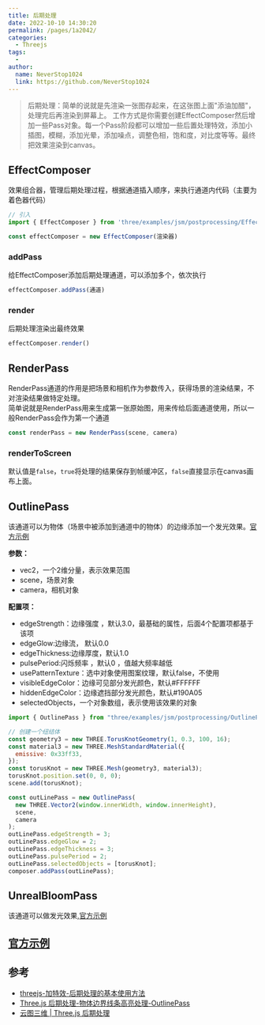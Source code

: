 ```yaml
---
title: 后期处理
date: 2022-10-10 14:30:20
permalink: /pages/1a2042/
categories:
  - Threejs
tags:
  - 
author: 
  name: NeverStop1024
  link: https://github.com/NeverStop1024
---
```

> 后期处理：简单的说就是先渲染一张图存起来，在这张图上面"添油加醋"，处理完后再渲染到屏幕上。
> 工作方式是你需要创建EffectComposer然后增加一些Pass对象。每一个Pass阶段都可以增加一些后置处理特效，添加小插图，模糊，添加光晕，添加噪点，调整色相，饱和度，对比度等等。最终把效果渲染到canvas。

## EffectComposer 
效果组合器，管理后期处理过程，根据通道插入顺序，来执行通道内代码（主要为着色器代码）
```javascript
// 引入
import { EffectComposer } from 'three/examples/jsm/postprocessing/EffectComposer.js'

const effectComposer = new EffectComposer(渲染器)
```
### addPass
给EffectComposer添加后期处理通道，可以添加多个，依次执行
```javascript
effectComposer.addPass(通道)
```
### render
后期处理渲染出最终效果
```javascript
effectComposer.render()
```
## RenderPass
RenderPass通道的作用是把场景和相机作为参数传入，获得场景的渲染结果，不对渲染结果做特定处理。  
简单说就是RenderPass用来生成第一张原始图，用来传给后面通道使用，所以一般RenderPass会作为第一个通道
```javascript
const renderPass = new RenderPass(scene, camera)
```
### renderToScreen
默认值是`false`，`true`将处理的结果保存到帧缓冲区，`false`直接显示在canvas画布上面。

## OutlinePass
该通道可以为物体（场景中被添加到通道中的物体）的边缘添加一个发光效果。[官方示例](https://threejs.org/examples/#webgl_postprocessing_outline)  

**参数：**
* vec2，一个2维分量，表示效果范围
* scene，场景对象
* camera，相机对象

**配置项：**
* edgeStrength：边缘强度 ，默认3.0，最基础的属性，后面4个配置项都基于该项
* edgeGlow:边缘流， 默认0.0
* edgeThickness:边缘厚度，默认1.0
* pulsePeriod:闪烁频率 ，默认0 ，值越大频率越低
* usePatternTexture：选中对象使用图案纹理，默认false，不使用
* visibleEdgeColor：边缘可见部分发光颜色，默认#FFFFFF
* hiddenEdgeColor：边缘遮挡部分发光颜色，默认#190A05
* selectedObjects，一个对象数组，表示使用该效果的对象
```javascript
import { OutlinePass } from "three/examples/jsm/postprocessing/OutlinePass.js";

// 创建一个纽结体
const geometry3 = new THREE.TorusKnotGeometry(1, 0.3, 100, 16);
const material3 = new THREE.MeshStandardMaterial({
  emissive: 0x33ff33,
});
const torusKnot = new THREE.Mesh(geometry3, material3);
torusKnot.position.set(0, 0, 0);
scene.add(torusKnot);

const outLinePass = new OutlinePass(
  new THREE.Vector2(window.innerWidth, window.innerHeight),
  scene,
  camera
);
outLinePass.edgeStrength = 3;
outLinePass.edgeGlow = 2;
outLinePass.edgeThickness = 3;
outLinePass.pulsePeriod = 2;
outLinePass.selectedObjects = [torusKnot];
composer.addPass(outLinePass);
```
## UnrealBloomPass
该通道可以做发光效果,[官方示例](https://threejs.org/examples/#webgl_postprocessing_unreal_bloom_selective)
## [官方示例](https://threejs.org/docs/index.html#examples/zh/postprocessing/EffectComposer)
## 参考
* [threejs-加特效-后期处理的基本使用方法](https://juejin.cn/post/7056255333596921892)  
* [Three.js 后期处理-物体边界线条高亮处理-OutlinePass](https://blog.csdn.net/qq_39503511/article/details/111031800)
* [云图三维 | Three.js 后期处理 ](https://juejin.cn/post/7027401537060077575)